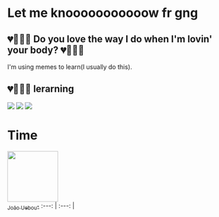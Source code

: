<h1> Let me knooooooooooow fr gng</h1>

<h2> 💔🌹🪫💀 Do you love the way I do when I'm lovin' your body? 💔🌹🪫💀 </h2>
<p>I'm using memes to learn(I usually do this).</p>

## 💔🌹🪫💀 lerarning 
<div> 
<img src="https://img.shields.io/badge/Let%20-%20blue">
<img src="https://img.shields.io/badge/Me%20-%20red">
<img src="https://img.shields.io/badge/Know%20-%20green">
</div>

# Time

[<img loading="lazy" src="https://avatars.githubusercontent.com/u/207632200?v=4" width=115><br><sub>João Uebou"</sub>](https://github.com/LULUfinder)
:---: | :---: |

